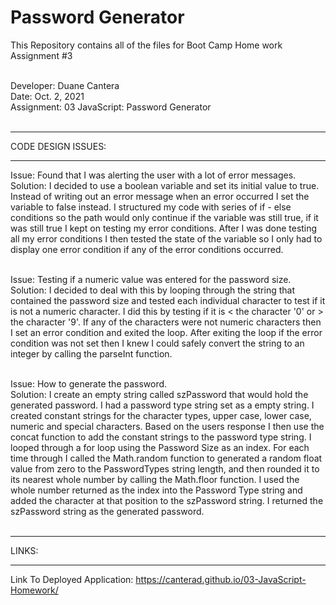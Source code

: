 # Password Generator
This Repository contains all of the files for Boot Camp Home work Assignment #3<br><br>

Developer: Duane Cantera<br>
Date: Oct. 2, 2021<br>
Assignment: 03 JavaScript: Password Generator<br><br>

*******************
CODE DESIGN ISSUES:
*******************

Issue: Found that I was alerting the user with a lot of error messages.<br>
Solution: I decided to use a boolean variable and set its initial value to true.  Instead of writing out an error message when an error occurred I set the variable to false instead.  I structured my code with series of if - else conditions so the path would only continue if the variable was still true, if it was still true I kept on testing my error conditions.  After I was done testing all my error conditions I then tested the state of the variable so I only had to display one error condition if any of the error conditions occurred.<br><br>

Issue: Testing if a numeric value was entered for the password size.<br>
Solution: I decided to deal with this by looping through the string that contained the password size and tested each individual character to test if it is not a numeric character.  I did this by testing if it is < the character '0' or > the character '9'.  If any of the characters were not numeric characters then I set an error condition and exited the loop.  After exiting the loop if the error condition was not set then I knew I could safely convert the string to an integer by calling the parseInt function.<br><br>

Issue: How to generate the password.<br>
Solution:  I create an empty string called szPassword that would hold the generated password.  I had a password type string set as a empty string.  I created constant strings for the character types, upper case, lower case, numeric and special characters.  Based on the users response I then use the concat function to add the constant strings to the password type string.  I looped through a for loop using the Password Size as an index.  For each time through I called the Math.random function to generated a random float value from zero to the PasswordTypes string length, and then rounded it to its nearest whole number by calling the Math.floor function.  I used the whole number returned as the index into the Password Type string and added the character at that position to the szPassword string.  I returned the szPassword string as the generated password.<br><br>

***************
LINKS:
***************

Link To Deployed Application: https://canterad.github.io/03-JavaScript-Homework/